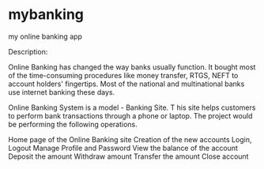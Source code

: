 # mybanking
my online banking app 

Description:

Online Banking has changed the way banks usually function. 
It bought most of the time-consuming procedures like money transfer, RTGS, NEFT to account holders' fingertips. 
Most of the national and multinational banks use internet banking these days.

Online Banking System is a model - Banking Site. T
his site helps customers to perform bank transactions through a phone or laptop. 
The project would be performing the following operations.

Home page of the Online Banking site
Creation of the new accounts
Login, Logout
Manage Profile and Password
View the balance of the account
Deposit the amount
Withdraw amount
Transfer the amount
Close account
